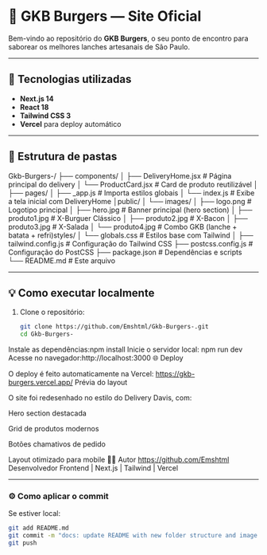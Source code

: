 # 🍔 GKB Burgers — Site Oficial

Bem-vindo ao repositório do **GKB Burgers**, o seu ponto de encontro para saborear os melhores lanches artesanais de São Paulo.

---

## 🚀 Tecnologias utilizadas

- **Next.js 14**
- **React 18**
- **Tailwind CSS 3**
- **Vercel** para deploy automático

---

## 🧱 Estrutura de pastas
Gkb-Burgers-/
├── components/
│ ├── DeliveryHome.jsx # Página principal do delivery
│ └── ProductCard.jsx # Card de produto reutilizável
│
├── pages/
│ ├── _app.js # Importa estilos globais
│ └── index.js # Exibe a tela inicial com DeliveryHome
│public/
│ └── images/
│ ├── logo.png # Logotipo principal
│ ├── hero.jpg # Banner principal (hero section)
│ ├── produto1.jpg # X-Burguer Clássico
│ ├── produto2.jpg # X-Bacon
│ ├── produto3.jpg # X-Salada
│ └── produto4.jpg # Combo GKB (lanche + batata + refri)styles/
│ └── globals.css # Estilos base com Tailwind
│
├── tailwind.config.js # Configuração do Tailwind CSS
├── postcss.config.js # Configuração do PostCSS
├── package.json # Dependências e scripts
└── README.md # Este arquivo

---

## 💡 Como executar localmente

1. Clone o repositório:
   ```bash
   git clone https://github.com/Emshtml/Gkb-Burgers-.git
   cd Gkb-Burgers-
Instale as dependências:npm install
Inicie o servidor local:
npm run dev
Acesse no navegador:http://localhost:3000
🌐 Deploy

O deploy é feito automaticamente na Vercel:
https://gkb-burgers.vercel.app/
Prévia do layout

O site foi redesenhado no estilo do Delivery Davis, com:

Hero section destacada

Grid de produtos modernos

Botões chamativos de pedido

Layout otimizado para mobile
👨‍💻 Autor
https://github.com/Emshtml
Desenvolvedor Frontend | Next.js | Tailwind | Vercel

---

### ⚙️ **Como aplicar o commit**

Se estiver local:
```bash
git add README.md
git commit -m "docs: update README with new folder structure and image assets"
git push
